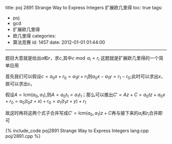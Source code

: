 title: poj 2891 Strange Way to Express Integers 扩展欧几里得
toc: true
tags:
  - poj
  - gcd
  - 扩展欧几里得
  - 欧几里得
categories:
  - 算法竞赛
id: 1457
date: 2012-01-01 01:44:00
---

题目大意就是给出$a$和$r$，求$c$,其中$c \bmod a_i = r_i$ 这题就是扩展欧几里得的一个简单应用

首先我们可以假设$c=a_0x+r_0=a_1y+r_1$则$a_0x-a_1y=r_1-r_0$;此时可以求出$x$，故可以求出$c$。

假设$A= \mathrm{lcm} (a_0,a_1)$,则$A=a_0t_1=a_1t_1$；那么可以推出$C'=Az+C=a_0tz+a_0x+r_0=a_0(t_0z+x)+r_0=a_1(t_1z+y)+r_1$

故这时再将这两个式子合并写成$C'= \mathrm{lcm} (a_0,a_1)z+C$再与接下来的$a_i$和$r_i$合并即可

{% include_code poj2891 Strange Way to Express Integers lang:cpp poj/2891.cpp %}